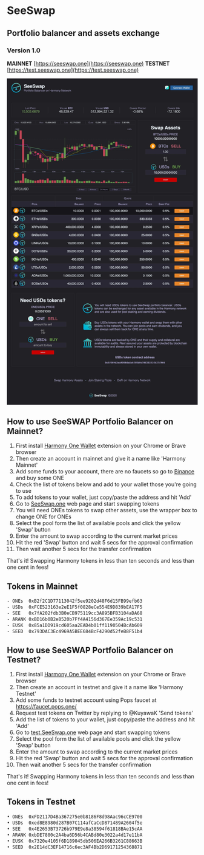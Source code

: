 # SeeSwap
## Portfolio balancer and assets exchange
### Version 1.0

**MAINNET** [https://seeswap.one](https://seeswap.one)
**TESTNET** [https://test.seeswap.one](https://test.seeswap.one)

![Screenshot1](media/seeswap.jpg)

## How to use SeeSWAP Portfolio Balancer on Mainnet?

1. First install [Harmony One Wallet](http://harmony.one/onewallet) extension on your Chrome or Brave browser
2. Then create an account in mainnet and give it a name like 'Harmony Mainnet'
3. Add some funds to your account, there are no faucets so go to [Binance](https://binance.com) and buy some ONE
4. Check the list of tokens below and add to your wallet those you're going to use
5. To add tokens to your wallet, just copy/paste the address and hit 'Add'
6. Go to [SeeSwap.one](https://seeswap.one/swap) web page and start swapping tokens
7. You will need ONEs tokens to swap other assets, use the wrapper box to change ONE for ONEs
8. Select the pool form the list of available pools and click the yellow 'Swap' button
9. Enter the amount to swap according to the current market prices
10. Hit the red 'Swap' button and wait 5 secs for the approval confirmation
11. Then wait another 5 secs for the transfer confirmation

That's it! Swapping Harmony tokens in less than ten seconds and less than one cent in fees!

## Tokens in Mainnet

```
- ONEs  0xB2f2C1D77113042f5ee9202d48F6d15FB99efb63
- USDs  0xFCE523163e2eE1F5f0828eCe554E9D839bEA17F5
- SEE   0x7fA202fdb3B0eCB975119cc3A895BFB3104aDA68
- ARANK 0xBD16b0B2eB520b7Ff4A4156d367Ee359Ac19c531
- EUSK  0x85a1DD919cd605aa2EAD4b01ff1190504BcAb609
- SEED  0x793DAC3Ec4969A5BEE684BcF4290d52feB8F51b4
```

## How to use SeeSWAP Portfolio Balancer on Testnet?

1. First install [Harmony One Wallet](http://harmony.one/onewallet) extension on your Chrome or Brave browser
2. Then create an account in testnet and give it a name like 'Harmony Testnet'
3. Add some funds to testnet account using Pops faucet at https://faucet.pops.one/
4. Request test tokens on Twitter by replying to @KuyawaK 'Send tokens'
5. Add the list of tokens to your wallet, just copy/paste the address and hit 'Add'
6. Go to [test.SeeSwap.one](https://test.seeswap.one/swap) web page and start swapping tokens
7. Select the pool form the list of available pools and click the yellow 'Swap' button
8. Enter the amount to swap according to the current market prices
9. Hit the red 'Swap' button and wait 5 secs for the approval confirmation
10. Then wait another 5 secs for the transfer confirmation

That's it! Swapping Harmony tokens in less than ten seconds and less than one cent in fees!

## Tokens in Testnet

```
• ONEs  0xFD2117D4Ba367275e0b8186F8d98Aac96cCE9700
• USDs  0xed8E8980d287B07C114afCaCcD871489A2604f5e
• SEE   0x4E2653B73726b979E9e8a38594f61818BAe15cAA
• ARANK 0xbDE7800c2A4ba6D56b4CABd80e3022a4d17e11bA
• EUSK  0x7320e4105f6D189045db506EA266B3261C88663B
• SEED  0x2E14dC3EF14716c6ec3AF4Bb2D69171254368871
```